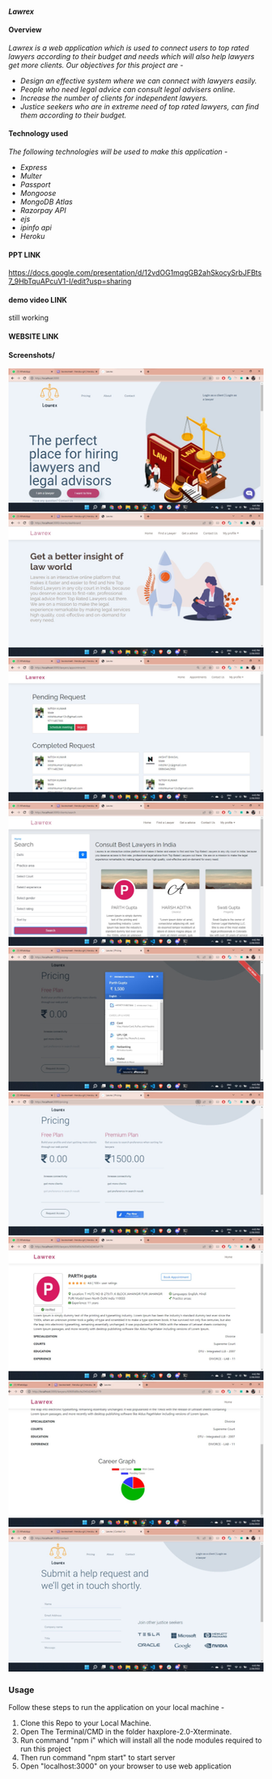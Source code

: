 #### _Lawrex_


#### Overview

_Lawrex is a web application which is used to connect users to top rated lawyers according to their budget and needs which will also help lawyers get more clients. Our objectives for this project are -_

- _Design an effective system where we can connect with lawyers easily._
- _People who need legal advice can consult legal advisers online._
- _Increase the number of clients for independent lawyers._
- _Justice seekers who are in extreme need of top rated lawyers, can find them according to their budget._

#### Technology used

_The following technologies will be used to make this application -_
- _Express_
- _Multer_
- _Passport_
- _Mongoose_
- _MongoDB Atlas_
- _Razorpay API_
- _ejs_
- _ipinfo api_
- _Heroku_
  

#### PPT LINK
https://docs.google.com/presentation/d/12vdOG1mqgGB2ahSkocySrbJFBts7_9HbTquAPcuV1-I/edit?usp=sharing

#### demo video LINK
still working


#### WEBSITE LINK


#### Screenshots/
![Home](assets/landing.jpeg)
![Client Landing](assets/clientLanding.jpeg)
![appointment](assets/appointment.jpeg)
![searching](assets/searching.jpeg)
![payment](assets/payment.jpeg)
![pricing](assets/pricing.jpeg)
![profile](assets/profile.jpeg)
![profile2](assets/profile2.jpeg)
![contact](assets/contact.jpeg)








### Usage
Follow these steps to run the application on your local machine - 
1. Clone this Repo to your Local Machine.
2. Open The Terminal/CMD in the folder haxplore-2.0-Xterminate.
3. Run command "npm i" which will install all the node modules required to run this project
4. Then run command "npm start" to start server
5. Open "localhost:3000" on your browser to use web application






